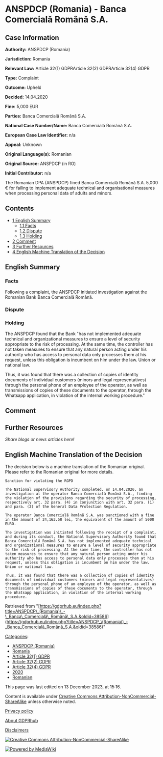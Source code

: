 # ANSPDCP (Romania) - Banca Comercială Română S.A.

## Case Information

**Authority:** ANSPDCP (Romania)

**Jurisdiction:** Romania

**Relevant Law:** Article 32(1) GDPRArticle 32(2) GDPRArticle 32(4) GDPR

**Type:** Complaint

**Outcome:** Upheld

**Decided:** 14.04.2020

**Fine:** 5,000 EUR

**Parties:** Banca Comercială Română S.A.

**National Case Number/Name:** Banca Comercială Română S.A.

**European Case Law Identifier:** n/a

**Appeal:** Unknown

**Original Language(s):** Romanian

**Original Source:** ANSPDCP (in RO)

**Initial Contributor:** n/a

The Romanian DPA (ANSPDCP) fined Banca Comercială Română S.A. 5,000 € for failing to implement adequate technical and organisational measures when processing personal data of adults and minors.

## Contents

*   [1 English Summary](#English_Summary)
    *   [1.1 Facts](#Facts)
    *   [1.2 Dispute](#Dispute)
    *   [1.3 Holding](#Holding)
*   [2 Comment](#Comment)
*   [3 Further Resources](#Further_Resources)
*   [4 English Machine Translation of the Decision](#English_Machine_Translation_of_the_Decision)

## English Summary

### Facts

Following a complaint, the ANSPDCP initiated investigation against the Romanian Bank Banca Comercială Română.

### Dispute

### Holding

The ANSPDCP found that the Bank "has not implemented adequate technical and organizational measures to ensure a level of security appropriate to the risk of processing. At the same time, the controller has not taken measures to ensure that any natural person acting under his authority who has access to personal data only processes them at his request, unless this obligation is incumbent on him under the law. Union or national law.

Thus, it was found that there was a collection of copies of identity documents of individual customers (minors and legal representatives) through the personal phone of an employee of the operator, as well as transmissions of copies of these documents to the operator, through the Whatsapp application, in violation of the internal working procedure."

  

## Comment

## Further Resources

_Share blogs or news articles here!_

## English Machine Translation of the Decision

The decision below is a machine translation of the Romanian original. Please refer to the Romanian original for more details.

```
Sanction for violating the RGPD

The National Supervisory Authority completed, on 14.04.2020, an investigation at the operator Banca Comercială Română S.A., finding the violation of the provisions regarding the security of processing, respectively art. 32 para. (4) in conjunction with art. 32 para. (1) and para. (2) of the General Data Protection Regulation.

The operator Banca Comercială Română S.A. was sanctioned with a fine in the amount of 24,163.50 lei, the equivalent of the amount of 5000 EURO.

The investigation was initiated following the receipt of a complaint, and during its conduct, the National Supervisory Authority found that Banca Comercială Română S.A. has not implemented adequate technical and organizational measures to ensure a level of security appropriate to the risk of processing. At the same time, the controller has not taken measures to ensure that any natural person acting under his authority who has access to personal data only processes them at his request, unless this obligation is incumbent on him under the law. Union or national law.

Thus, it was found that there was a collection of copies of identity documents of individual customers (minors and legal representatives) through the personal phone of an employee of the operator, as well as transmissions of copies of these documents to the operator, through the Whatsapp application, in violation of the internal working procedure.

```

Retrieved from "[https://gdprhub.eu/index.php?title=ANSPDCP\_(Romania)\_-\_Banca\_Comercială\_Română\_S.A.&oldid=38586](https://gdprhub.eu/index.php?title=ANSPDCP_\(Romania\)_-_Banca_Comercială_Română_S.A.&oldid=38586)"

[Categories](/index.php?title=Special:Categories "Special:Categories"):

*   [ANSPDCP (Romania)](/index.php?title=Category:ANSPDCP_\(Romania\) "Category:ANSPDCP (Romania)")
*   [Romania](/index.php?title=Category:Romania "Category:Romania")
*   [Article 32(1) GDPR](/index.php?title=Category:Article_32\(1\)_GDPR "Category:Article 32(1) GDPR")
*   [Article 32(2) GDPR](/index.php?title=Category:Article_32\(2\)_GDPR "Category:Article 32(2) GDPR")
*   [Article 32(4) GDPR](/index.php?title=Category:Article_32\(4\)_GDPR "Category:Article 32(4) GDPR")
*   [2020](/index.php?title=Category:2020 "Category:2020")
*   [Romanian](/index.php?title=Category:Romanian "Category:Romanian")

This page was last edited on 13 December 2023, at 15:16.

Content is available under [Creative Commons Attribution-NonCommercial-ShareAlike](https://creativecommons.org/licenses/by-nc-sa/4.0/) unless otherwise noted.

[Privacy policy](/index.php?title=GDPRhub:Privacy_policy)

[About GDPRhub](/index.php?title=GDPRhub:About)

[Disclaimers](/index.php?title=GDPRhub:General_disclaimer)

[![Creative Commons Attribution-NonCommercial-ShareAlike](/resources/assets/licenses/cc-by-nc-sa.png)](https://creativecommons.org/licenses/by-nc-sa/4.0/)

[![Powered by MediaWiki](/resources/assets/poweredby_mediawiki_88x31.png)](https://www.mediawiki.org/)